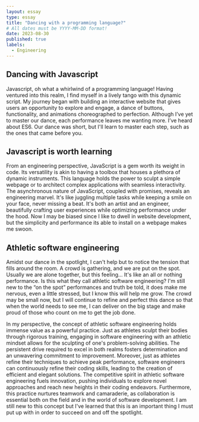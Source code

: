 ```yaml
---
layout: essay
type: essay
title: "Dancing with a programming language?"
# All dates must be YYYY-MM-DD format!
date: 2023-08-30
published: true
labels:
  - Engineering
---
```


## Dancing with Javascript

Javascript, oh what a whirlwind of a programming language! Having ventured into this realm, I find myself in a lively tango with this dynamic script. My journey began with building an interactive website that gives users an opportunity to explore and engage, a dance of buttons, functionality, and animations choreographed to perfection. Although I’ve yet to master our dance, each performance leaves me wanting more. I’ve heard about ES6. Our dance was short, but I'll learn to master each step, such as the ones that came before you.

## Javascript is worth learning

From an engineering perspective, JavaScript is a gem worth its weight in code. Its versatility is akin to having a toolbox that houses a plethora of dynamic instruments. This language holds the power to sculpt a simple webpage or to architect complex applications with seamless interactivity. The asynchronous nature of JavaScript, coupled with promises, reveals an engineering marvel. It's like juggling multiple tasks while keeping a smile on your face, never missing a beat. It's both an artist and an engineer, beautifully crafting user experiences while optimizing performance under the hood. Now I may be biased since I like to dwell in website development, but the simplicity and performance its able to install on a webpage makes me swoon.

## Athletic software engineering

Amidst our dance in the spotlight, I can't help but to notice the tension that fills around the room. A crowd is gathering, and we are put on the spot. Usually we are alone together, but this feeling… It's like an all or nothing performance. Is this what they call athletic software engineering? I'm still new to the “on the spot” performances and truth be told, it does make me nervous, even a little stressed, but I know this will help me grow. The crowd may be small now, but I will continue to refine and perfect this dance so that when the world needs to see me, I can deliver on the big stage and make proud of those who count on me to get the job done.

In my perspective, the concept of athletic software engineering holds immense value as a powerful practice. Just as athletes sculpt their bodies through rigorous training, engaging in software engineering with an athletic mindset allows for the sculpting of one's problem-solving abilities. The persistent drive required to excel in both realms fosters determination and an unwavering commitment to improvement. Moreover, just as athletes refine their techniques to achieve peak performance, software engineers can continuously refine their coding skills, leading to the creation of efficient and elegant solutions. The competitive spirit in athletic software engineering fuels innovation, pushing individuals to explore novel approaches and reach new heights in their coding endeavors. Furthermore, this practice nurtures teamwork and camaraderie, as collaboration is essential both on the field and in the world of software development. I am still new to this concept but I've learned that this is an important thing I must put up with in order to succeed on and off the spotlight.
